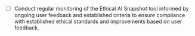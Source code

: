 - [ ] Conduct regular monitoring of the Ethical AI Snapshot tool informed by ongoing user feedback and established criteria to ensure compliance with established ethical standards and improvements based on user feedback.